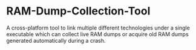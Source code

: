 # RAM-Dump-Collection-Tool
A cross-platform tool to link multiple different technologies under a single executable which can collect live RAM dumps or acquire old RAM dumps generated automatically during a crash.
